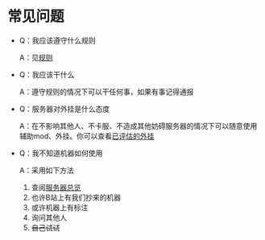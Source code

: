 # 常见问题

- Q：我应该遵守什么规则
  
  A：见[规则](rules.md)

- Q：我应该干什么
  
  A：遵守规则的情况下可以干任何事，如果有事记得通报

- Q：服务器对外挂是什么态度
  
  A：在不影响其他人、不卡服、不造成其他妨碍服务器的情况下可以随意使用辅助mod、外挂。你可以查看[已评估的外挂](已评估的外挂.md)

- Q：我不知道机器如何使用
  
  A：采用如下方法
  
  1. 查阅[服务器总览](map.md)
  2. 也许B站上有我们抄来的机器
  3. 或许机器上有标注
  4. 询问其他人
  5. ~~自己试试~~
